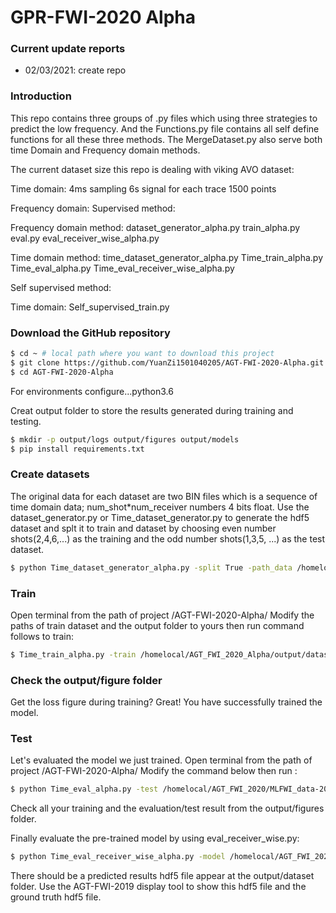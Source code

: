 # GPR-FWI-2020 Alpha

### Current update reports

* 02/03/2021: create repo

### Introduction
This repo contains three groups of .py files which using three strategies to predict the low frequency.
And the Functions.py file contains all self define functions for all these three methods.
The MergeDataset.py also serve both time Domain and Frequency domain methods.

The current dataset size this repo is dealing with viking AVO dataset:

Time domain: 4ms sampling 6s signal for each trace 1500 points

Frequency domain: 
Supervised method:

Frequency domain method: dataset_generator_alpha.py train_alpha.py eval.py eval_receiver_wise_alpha.py

Time domain method: time_dataset_generator_alpha.py Time_train_alpha.py Time_eval_alpha.py Time_eval_receiver_wise_alpha.py

Self supervised method:

Time domain: Self_supervised_train.py
### Download the GitHub repository
```sh
$ cd ~ # local path where you want to download this project
$ git clone https://github.com/YuanZi1501040205/AGT-FWI-2020-Alpha.git
$ cd AGT-FWI-2020-Alpha
```

For environments configure...python3.6

Creat output folder to store the results generated during training and testing.

```sh
$ mkdir -p output/logs output/figures output/models
$ pip install requirements.txt 
```

### Create datasets
The original data for each dataset are two BIN files which is a sequence of time domain data; num_shot*num_receiver numbers 4 bits float. Use the dataset_generator.py or Time_dataset_generator.py to generate the hdf5 dataset and splt it to train and dataset by choosing even number shots(2,4,6,...) as the training and the odd number shots(1,3,5, ...) as the test dataset.
```sh
$ python Time_dataset_generator_alpha.py -split True -path_data /homelocal/AGT_FWI_2020/MLFWI_data-20200528T194322Z-001/viking/Bin -path_label /homelocal/AGT_FWI_2020/MLFWI_data-20200528T194322Z-001/viking/BWE10TO50HZ.Bin -output /homelocal/AGT_FWI_2020_Alpha/output/
```


### Train


Open terminal from the path of project /AGT-FWI-2020-Alpha/
Modify the paths of train dataset and the output folder to yours then run command follows to train:

```sh
$ Time_train_alpha.py -train /homelocal/AGT_FWI_2020_Alpha/output/datasets/Time_Marine_Viking_Train.h5 -test /homelocal/AGT_FWI_2020_Alpha/output/datasets/Time_Marine_Viking_Test.h5 -model CNN19_ResUNet -output /homelocal/AGT_FWI_2020_Alpha/output/
```


### Check the output/figure folder

Get the loss figure during training? Great! You have successfully trained the model.
### Test

Let's evaluated the model we just trained. Open terminal from the path of project /AGT-FWI-2020-Alpha/
Modify the command below then run :

```sh
$ python Time_eval_alpha.py -test /homelocal/AGT_FWI_2020/MLFWI_data-20200528T194322Z-001/viking/time/Time_Marine_Viking_Test.h5 -model CNN19_ResUNet1 -model_path /homelocal/AGT_FWI_2020_Alpha/output/models/CNN19_ResUNet1_Time_Marine_Viking_Train_state_dict.pt -output /homelocal/AGT_FWI_2020_Alpha/output/
```

Check all your training and the evaluation/test result from the output/figures folder.

Finally evaluate the pre-trained model by using eval_receiver_wise.py:
```sh
$ python Time_eval_receiver_wise_alpha.py -model /homelocal/AGT_FWI_2020_Alpha/output/models/CNN19_ResUNet1_Time_Marine_Viking_Train_state_dict.pt -dataset /homelocal/AGT_FWI_2020/MLFWI_data-20200528T194322Z-001/viking/time/Time_Marine_Viking_Test.h5 -output /homelocal/AGT_FWI_2020_Alpha/output/
```

There should be a predicted results hdf5 file appear at the output/dataset folder. Use the AGT-FWI-2019 display tool to show this hdf5 
file and the ground truth hdf5 file.  

